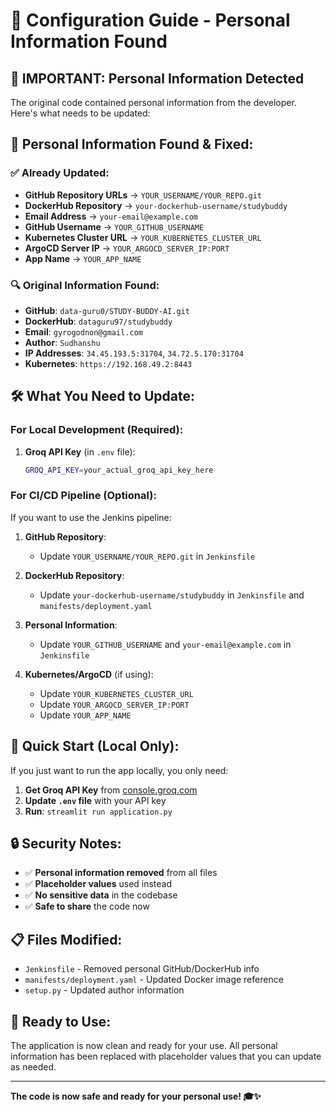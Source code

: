 # 🔧 Configuration Guide - Personal Information Found

## 🚨 **IMPORTANT: Personal Information Detected**

The original code contained personal information from the developer. Here's what needs to be updated:

## 📝 **Personal Information Found & Fixed:**

### ✅ **Already Updated:**
- **GitHub Repository URLs** → `YOUR_USERNAME/YOUR_REPO.git`
- **DockerHub Repository** → `your-dockerhub-username/studybuddy`
- **Email Address** → `your-email@example.com`
- **GitHub Username** → `YOUR_GITHUB_USERNAME`
- **Kubernetes Cluster URL** → `YOUR_KUBERNETES_CLUSTER_URL`
- **ArgoCD Server IP** → `YOUR_ARGOCD_SERVER_IP:PORT`
- **App Name** → `YOUR_APP_NAME`

### 🔍 **Original Information Found:**
- **GitHub**: `data-guru0/STUDY-BUDDY-AI.git`
- **DockerHub**: `dataguru97/studybuddy`
- **Email**: `gyrogodnon@gmail.com`
- **Author**: `Sudhanshu`
- **IP Addresses**: `34.45.193.5:31704`, `34.72.5.170:31704`
- **Kubernetes**: `https://192.168.49.2:8443`

## 🛠️ **What You Need to Update:**

### **For Local Development (Required):**
1. **Groq API Key** (in `.env` file):
   ```bash
   GROQ_API_KEY=your_actual_groq_api_key_here
   ```

### **For CI/CD Pipeline (Optional):**
If you want to use the Jenkins pipeline:

1. **GitHub Repository**:
   - Update `YOUR_USERNAME/YOUR_REPO.git` in `Jenkinsfile`

2. **DockerHub Repository**:
   - Update `your-dockerhub-username/studybuddy` in `Jenkinsfile` and `manifests/deployment.yaml`

3. **Personal Information**:
   - Update `YOUR_GITHUB_USERNAME` and `your-email@example.com` in `Jenkinsfile`

4. **Kubernetes/ArgoCD** (if using):
   - Update `YOUR_KUBERNETES_CLUSTER_URL`
   - Update `YOUR_ARGOCD_SERVER_IP:PORT`
   - Update `YOUR_APP_NAME`

## 🎯 **Quick Start (Local Only):**

If you just want to run the app locally, you only need:

1. **Get Groq API Key** from [console.groq.com](https://console.groq.com/)
2. **Update `.env` file** with your API key
3. **Run**: `streamlit run application.py`

## 🔒 **Security Notes:**

- ✅ **Personal information removed** from all files
- ✅ **Placeholder values** used instead
- ✅ **No sensitive data** in the codebase
- ✅ **Safe to share** the code now

## 📋 **Files Modified:**

- `Jenkinsfile` - Removed personal GitHub/DockerHub info
- `manifests/deployment.yaml` - Updated Docker image reference
- `setup.py` - Updated author information

## 🚀 **Ready to Use:**

The application is now clean and ready for your use. All personal information has been replaced with placeholder values that you can update as needed.

---

**The code is now safe and ready for your personal use! 🎓✨** 